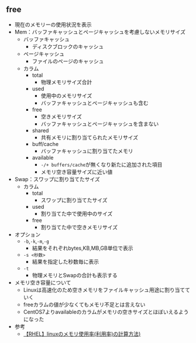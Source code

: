 ## free
- 現在のメモリーの使用状況を表示
- Mem：バッファキャッシュとページキャッシュを考慮しないメモリサイズ
    - バッファキャッシュ
      - ディスクブロックのキャッシュ
    - ページキャッシュ
      - ファイルのページのキャッシュ
  - カラム
    - total
      - 物理メモリサイズ合計
    - used
      - 使用中のメモリサイズ
      - バッファキャッシュとページキャッシュも含む
    - free
      - 空きメモリサイズ
      - バッファキャッシュとページキャッシュを含まない
    - shared
      - 共有メモリに割り当てられたメモリサイズ
    - buff/cache
      - バッファキャッシュに割り当てたメモリ
    - available
      - `-/+ buffers/cache`が無くなり新たに追加された項目
      - メモリ空き容量サイズに近い値
- Swap：スワップに割り当てたサイズ
  - カラム
    - total
      - スワップに割り当てたサイズ
    - used
      - 割り当てた中で使用中のサイズ
    - free
      - 割り当てた中で空きメモリサイズ
- オプション
  - `-b`,`-k`,`-m`,`-g`
    - 結果をそれぞれbytes,KB,MB,GB単位で表示
  - `-s <秒数>`
    - 結果を指定した秒数毎に表示
  - `-t`
    - 物理メモリとSwapの合計も表示する
- メモリ空き容量について
  - Linuxは高速化のため空きメモリをファイルキャッシュ用途に割り当てていく
  - freeカラムの値が少なくてもメモリ不足とは言えない
  - CentOS7よりavailableのカラムがメモリの空きサイズとほぼいえるようになった
- 参考
  - [【RHEL】linuxのメモリ使用率(利用率)の計算方法)](http://nopipi.hatenablog.com/entry/2015/09/13/181026#freeコマンドとmeminfoの図解)
